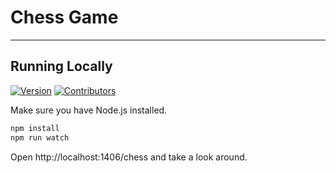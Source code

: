 # Chess Game
***

## Running Locally
[![Version](https://img.shields.io/badge/version-0.0.1.SNAPSHOT-green.svg)](https://github.com/NicoBougrand/chess/tree/master)
[![Contributors](https://img.shields.io/badge/contributors-Nicolas%20Legrand-blue.svg)](https://github.com/NicoBougrand)

Make sure you have Node.js installed.

```bash
npm install
npm run watch
```
Open http://localhost:1406/chess and take a look around.